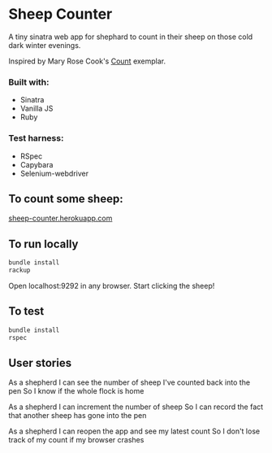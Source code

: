 # Sheep Counter
A tiny sinatra web app for shephard to count in their sheep on those cold dark winter evenings.

Inspired by Mary Rose Cook's [Count](https://github.com/maryrosecook/count) exemplar.

### Built with:
- Sinatra
- Vanilla JS
- Ruby

### Test harness:
- RSpec
- Capybara
- Selenium-webdriver

## To count some sheep:
[sheep-counter.herokuapp.com](https://sheep-counter.herokuapp.com/)

## To run locally
```bash
bundle install
rackup
```
Open localhost:9292 in any browser.
Start clicking the sheep!

## To test
```bash
bundle install
rspec
```

## User stories
As a shepherd
I can see the number of sheep I've counted back into the pen
So I know if the whole flock is home

As a shepherd
I can increment the number of sheep
So I can record the fact that another sheep has gone into the pen

As a shepherd
I can reopen the app and see my latest count
So I don't lose track of my count if my browser crashes


